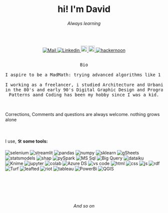 <h1 align="center">hi! I'm David</h1>
<h6 align="center">Always learning</h6>
<br>

<!--Social Channel-->
<p align="center">
<a href="mailto:david.ochoa.corrales@gmail.com/">
  <img src="https://img.shields.io/static/v1?message=Gmail&logo=gmail&labelColor=585858&color=411100&logoColor=white&label=%20" alt="Mail">
</a>
<a href="https://www.linkedin.com/in/david-o-11b50627">
  <img src="https://img.shields.io/static/v1?message=Linkedin&logo=linkedin&labelColor=585858&color=004161&logoColor=white&label=%20" alt="Linkedin">
</a>
<a href="http://medium.com/@david.ochoa.corrales/">
  <img height="20" src="https://img.shields.io/static/v1?message=Medium&logo=medium&labelColor=585858&color=black&logoColor=white&label=%20" alt="Medium">
</a>
<a href="https://www.linkedin.com/in/david-o-11b50627">
  <img height="20" src="https://img.shields.io/static/v1?message=Portfolio&logo=chromecast&labelColor=navy&color=gold&logoColor=white&label=%20" alt="Portfolio">
</a>
<a href="https://hackernoon.com/u/mxsundevice">
  <img src="https://img.shields.io/static/v1?message=hackernoon&logo=hackernoon&labelColor=585858&color=004161&logoColor=white&label=%20" alt="hackernoon">
</a>
  
</p>

<pre align="center">

Bio

I aspire to be a MadMath: trying advanced algorithms like 1 + 1, print ("hello world")...

I working as a freelancer, i studied Architecture and Urbanism, Electromechanical Technician as well;
in the 80's and early 90's Digital Graphic Design and Programmer.
Patterns aand Coding has been my hobby since I was a kid.

 </pre>
Corrections, Comments and questions are always welcome. nothing grows alone
<br><br><br><br>
I use, 🛠️<strong> some tools: </strong>

<p>
<img src="https://shields.io/badge/Py-selenium-gray?labelColor=silver&logoColor=navy&logo=selenium&style=for-the-badge" alt="selenium">
<img src="https://shields.io/badge/Py-streamlit-gray?labelColor=silver&logoColor=navy&logo=streamlit&style=for-the-badge" alt="streamlit">
<img src="https://shields.io/badge/Py-pandas-gray?labelColor=silver&logoColor=navy&logo=pandas&style=for-the-badge" alt="pandas">
<img src="https://shields.io/badge/Py-numpy-gray?labelColor=silver&logoColor=navy&logo=numpy&style=for-the-badge" alt="numpy">
<img src="https://shields.io/badge/Py-sklearn-gray?labelColor=silver&logoColor=navy&logo=sklearn&style=for-the-badge" alt="sklearn">
<img src="https://shields.io/badge/Py-gSheets-gray?labelColor=silver&logoColor=navy&logo=gSheets&style=for-the-badge" alt="gSheets">
<img src="https://shields.io/badge/Py-statsmodels-gray?labelColor=silver&logoColor=navy&logo=statsmodels&style=for-the-badge" alt="statsmodels">
<img src="https://shields.io/badge/Py-shap-gray?labelColor=silver&logoColor=navy&logo=shap&style=for-the-badge" alt="shap">
<img src="https://shields.io/badge/Py-pySpark-gray?labelColor=silver&logoColor=navy&logo=spark&style=for-the-badge" alt="pySpark">
<!--/p>
<p-->
<img src="https://shields.io/badge/SQL-MSSQL-003050?labelColor=004161&logoColor=white&logo=microsoftsqlserver&style=for-the-badge" alt="MS Sql">
<img src="https://shields.io/badge/SQL-Big Query-205090?labelColor=004161&logoColor=white&logo=googlecloud&style=for-the-badge" alt="Big Query">
<!--/p>
<p-->
<img src="https://shields.io/badge/Tool-dataiku-003050?labelColor=004161&logoColor=white&logo=dataiku&style=for-the-badge" alt="dataiku">
<img src="https://shields.io/badge/Tool-Knime-104070?labelColor=004161&logoColor=white&logo=keystone&style=for-the-badge" alt="Knime">
<img src="https://shields.io/badge/Tool-jupyter-205090?labelColor=004161&logoColor=white&logo=jupyter&style=for-the-badge" alt="jupyter">
<img src="https://shields.io/badge/Tool-colab-205090?labelColor=004161&logoColor=white&logo=googlecolab&style=for-the-badge" alt="colab">
<img src="https://shields.io/badge/Tool-Azure DS-205090?labelColor=004161&logoColor=white&logo=azure&style=for-the-badge" alt="Azure DS">
<img src="https://shields.io/badge/Tool-vs code-205090?labelColor=004161&logoColor=white&logo=visualstudiocode&style=for-the-badge" alt="vs code">
  
<img src="https://shields.io/badge/Web-HTML-990000?style=for-the-badge" alt="html">
<img src="https://shields.io/badge/Web-css-990000?style=for-the-badge" alt="css">
<img src="https://shields.io/badge/Web-Js-990000?style=for-the-badge" alt="js">
<img src="https://shields.io/badge/Web-XML:RDF-990000?style=for-the-badge" alt="rdf">
<img src="https://shields.io/badge/Web-Turf-990000?style=for-the-badge" alt="Turf">
<img src="https://shields.io/badge/Web-leafted-990000?style=for-the-badge" alt="leafted">
<img src="https://shields.io/badge/Web-Riot-990000?style=for-the-badge" alt="riot">
  
<img src="https://shields.io/badge/other-tableau-0?style=for-the-badge&labelColor=navy&color=gold&logoColor=white" alt="tableau">
<img src="https://shields.io/badge/other-PowerBi-0?style=for-the-badge&labelColor=navy&color=gold&logoColor=white" alt="PowerBi">
<img src="https://shields.io/badge/other-QGIS-0?style=for-the-badge&labelColor=navy&color=gold&logoColor=white" alt="QGIS">
</p>

<br><br><br><br>
<h6 align="center">And so on</h6>

<br><br><br><br>
